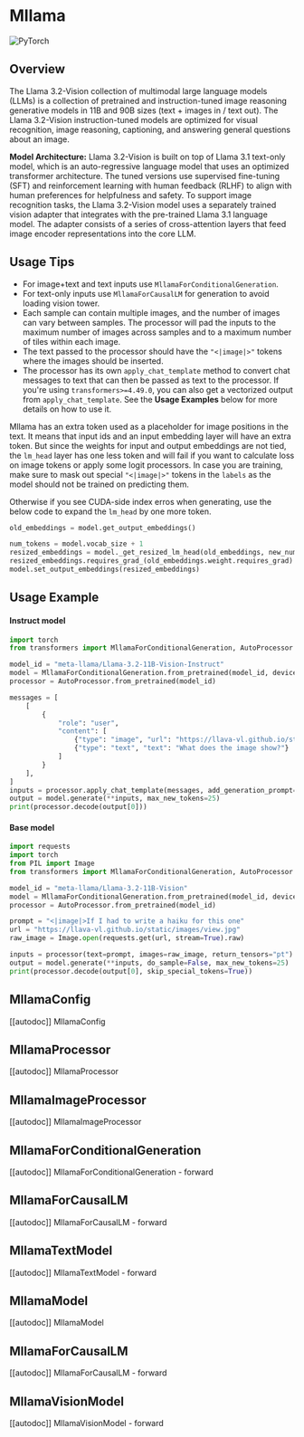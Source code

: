 <!--Copyright 2024 The HuggingFace Team. All rights reserved.

Licensed under the Apache License, Version 2.0 (the "License"); you may not use this file except in compliance with
the License. You may obtain a copy of the License at

http://www.apache.org/licenses/LICENSE-2.0

Unless required by applicable law or agreed to in writing, software distributed under the License is distributed on
an "AS IS" BASIS, WITHOUT WARRANTIES OR CONDITIONS OF ANY KIND, either express or implied. See the License for the
specific language governing permissions and limitations under the License.

⚠️ Note that this file is in Markdown but contain specific syntax for our doc-builder (similar to MDX) that may not be
rendered properly in your Markdown viewer.

-->

# Mllama

<div class="flex flex-wrap space-x-1">
<img alt="PyTorch" src="https://img.shields.io/badge/PyTorch-DE3412?style=flat&logo=pytorch&logoColor=white">
</div>

## Overview

The Llama 3.2-Vision collection of multimodal large language models (LLMs) is a collection of pretrained and instruction-tuned image reasoning generative models in 11B and 90B sizes (text \+ images in / text out). The Llama 3.2-Vision instruction-tuned models are optimized for visual recognition, image reasoning, captioning, and answering general questions about an image.

**Model Architecture:** Llama 3.2-Vision is built on top of Llama 3.1 text-only model, which is an auto-regressive language model that uses an optimized transformer architecture. The tuned versions use supervised fine-tuning (SFT) and reinforcement learning with human feedback (RLHF) to align with human preferences for helpfulness and safety. To support image recognition tasks, the Llama 3.2-Vision model uses a separately trained vision adapter that integrates with the pre-trained Llama 3.1 language model. The adapter consists of a series of cross-attention layers that feed image encoder representations into the core LLM.

## Usage Tips

- For image+text and text inputs use `MllamaForConditionalGeneration`.
- For text-only inputs use `MllamaForCausalLM` for generation to avoid loading vision tower.
- Each sample can contain multiple images, and the number of images can vary between samples. The processor will pad the inputs to the maximum number of images across samples and to a maximum number of tiles within each image.
- The text passed to the processor should have the `"<|image|>"` tokens where the images should be inserted.
- The processor has its own `apply_chat_template` method to convert chat messages to text that can then be passed as text to the processor. If you're using `transformers>=4.49.0`, you can also get a vectorized output from `apply_chat_template`. See the **Usage Examples** below for more details on how to use it.



<Tip warning={true}>

Mllama has an extra token used as a placeholder for image positions in the text. It means that input ids and an input embedding layer will have an extra token. But since the weights for input and output embeddings are not tied, the `lm_head` layer has one less token and will fail if you want to calculate loss on image tokens or apply some logit processors. In case you are training, make sure to mask out special `"<|image|>"` tokens in the `labels` as the model should not be trained on predicting them.

Otherwise if you see CUDA-side index erros when generating, use the below code to expand the `lm_head` by one more token. 


```python
old_embeddings = model.get_output_embeddings()

num_tokens = model.vocab_size + 1
resized_embeddings = model._get_resized_lm_head(old_embeddings, new_num_tokens=num_tokens, mean_resizing=True)
resized_embeddings.requires_grad_(old_embeddings.weight.requires_grad)
model.set_output_embeddings(resized_embeddings)
```
</Tip>


## Usage Example

#### Instruct model
```python
import torch
from transformers import MllamaForConditionalGeneration, AutoProcessor

model_id = "meta-llama/Llama-3.2-11B-Vision-Instruct"
model = MllamaForConditionalGeneration.from_pretrained(model_id, device_map="auto", dtype=torch.bfloat16)
processor = AutoProcessor.from_pretrained(model_id)

messages = [
    [
        {
            "role": "user", 
            "content": [
                {"type": "image", "url": "https://llava-vl.github.io/static/images/view.jpg"},
                {"type": "text", "text": "What does the image show?"}
            ]
        }
    ],
]
inputs = processor.apply_chat_template(messages, add_generation_prompt=True, tokenize=True, return_dict=True, return_tensors="pt").to(model.device)
output = model.generate(**inputs, max_new_tokens=25)
print(processor.decode(output[0]))
```

#### Base model
```python
import requests
import torch
from PIL import Image
from transformers import MllamaForConditionalGeneration, AutoProcessor

model_id = "meta-llama/Llama-3.2-11B-Vision"
model = MllamaForConditionalGeneration.from_pretrained(model_id, device_map="auto", dtype=torch.bfloat16)
processor = AutoProcessor.from_pretrained(model_id)

prompt = "<|image|>If I had to write a haiku for this one"
url = "https://llava-vl.github.io/static/images/view.jpg"
raw_image = Image.open(requests.get(url, stream=True).raw)

inputs = processor(text=prompt, images=raw_image, return_tensors="pt").to(model.device)
output = model.generate(**inputs, do_sample=False, max_new_tokens=25)
print(processor.decode(output[0], skip_special_tokens=True))
```


## MllamaConfig

[[autodoc]] MllamaConfig

## MllamaProcessor

[[autodoc]] MllamaProcessor


## MllamaImageProcessor

[[autodoc]] MllamaImageProcessor

## MllamaForConditionalGeneration

[[autodoc]] MllamaForConditionalGeneration
    - forward

## MllamaForCausalLM

[[autodoc]] MllamaForCausalLM
    - forward

## MllamaTextModel

[[autodoc]] MllamaTextModel
    - forward

## MllamaModel

[[autodoc]] MllamaModel

## MllamaForCausalLM

[[autodoc]] MllamaForCausalLM
    - forward

## MllamaVisionModel

[[autodoc]] MllamaVisionModel
    - forward
